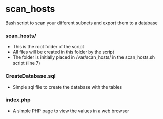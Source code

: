 # scan_hosts
Bash script to scan your different subnets and export them to a database



### scan_hosts/
- This is the root folder of the script
- All files will be created in this folder by the script
- The folder is initially placed in /var/scan_hosts/ in the scan_hosts.sh script (line 7)


### CreateDatabase.sql
- Simple sql file to create the database with the tables

### index.php
- A simple PHP page to view the values in a web browser
